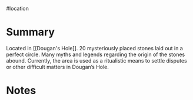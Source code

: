 #location
# Summary
Located in [[Dougan's Hole]]. 20 mysteriously placed stones laid out in a perfect circle. Many myths and legends regarding the origin of the stones abound. Currently, the area is used as a ritualistic means to settle disputes or other difficult matters in Dougan’s Hole.
# Notes
